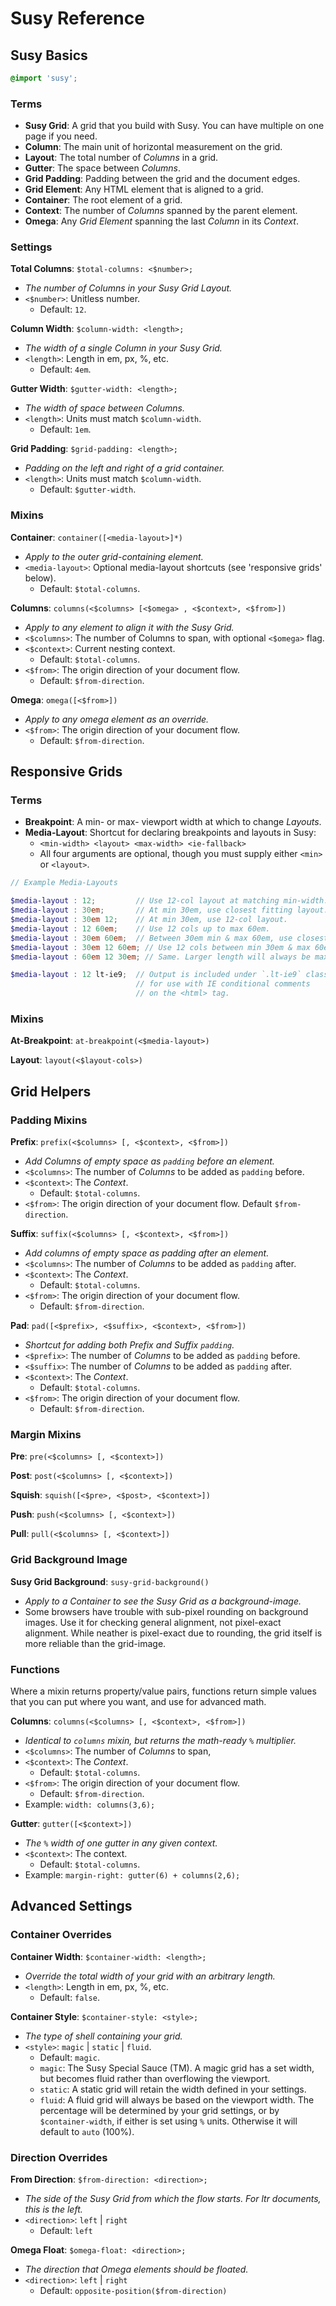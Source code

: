 Susy Reference
==============

Susy Basics
-----------

```scss
@import 'susy';
```

### Terms

- **Susy Grid**: A grid that you build with Susy. 
  You can have multiple on one page if you need.
- **Column**: The main unit of horizontal measurement on the grid.
- **Layout**: The total number of _Columns_ in a grid.
- **Gutter**: The space between _Columns_.
- **Grid Padding**: Padding between the grid and the document edges.
- **Grid Element**: Any HTML element that is aligned to a grid.
- **Container**: The root element of a grid.
- **Context**: The number of _Columns_ spanned by the parent element.
- **Omega**: Any _Grid Element_ spanning the last _Column_ in its _Context_.

### Settings

**Total Columns**: `$total-columns: <$number>;`
- _The number of Columns in your Susy Grid Layout._
- `<$number>`: Unitless number. 
  - Default: `12`.

**Column Width**: `$column-width: <length>;`
- _The width of a single Column in your Susy Grid._
- `<length>`: Length in em, px, %, etc. 
  - Default: `4em`.

**Gutter Width**: `$gutter-width: <length>;`
- _The width of space between Columns._
- `<length>`: Units must match `$column-width`. 
  - Default: `1em`.

**Grid Padding**: `$grid-padding: <length>;`
- _Padding on the left and right of a grid container._
- `<length>`: Units must match `$column-width`. 
  - Default: `$gutter-width`.

### Mixins

**Container**: `container([<media-layout>]*)`
- _Apply to the outer grid-containing element._
- `<media-layout>`: Optional media-layout shortcuts 
  (see 'responsive grids' below). 
  - Default: `$total-columns`.

**Columns**: `columns(<$columns> [<$omega> , <$context>, <$from>])`
- _Apply to any element to align it with the Susy Grid._
- `<$columns>`: The number of Columns to span, with optional `<$omega>` flag.
- `<$context>`: Current nesting context. 
  - Default: `$total-columns`.
- `<$from>`: The origin direction of your document flow. 
  - Default: `$from-direction`.

**Omega**: `omega([<$from>])`
- _Apply to any omega element as an override._
- `<$from>`: The origin direction of your document flow. 
  - Default: `$from-direction`.

Responsive Grids
----------------

### Terms

- **Breakpoint**: A min- or max- viewport width at which to change _Layouts_.
- **Media-Layout**: Shortcut for declaring breakpoints and layouts in Susy:
  - `<min-width> <layout> <max-width> <ie-fallback>`
  - All four arguments are optional, 
    though you must supply either `<min>` or `<layout>`.

```scss
// Example Media-Layouts

$media-layout : 12;         // Use 12-col layout at matching min-width.
$media-layout : 30em;       // At min 30em, use closest fitting layout.
$media-layout : 30em 12;    // At min 30em, use 12-col layout.
$media-layout : 12 60em;    // Use 12 cols up to max 60em.
$media-layout : 30em 60em;  // Between 30em min & max 60em, use closest layout.
$media-layout : 30em 12 60em; // Use 12 cols between min 30em & max 60em.
$media-layout : 60em 12 30em; // Same. Larger length will always be max-width.

$media-layout : 12 lt-ie9;  // Output is included under `.lt-ie9` class,
                            // for use with IE conditional comments 
                            // on the <html> tag.
```

### Mixins

**At-Breakpoint**: `at-breakpoint(<$media-layout>)`

**Layout**: `layout(<$layout-cols>)`

Grid Helpers
------------

### Padding Mixins

**Prefix**: `prefix(<$columns> [, <$context>, <$from>])`
- _Add Columns of empty space as `padding` before an element._
- `<$columns>`: The number of _Columns_ to be added as `padding` before.
- `<$context>`: The _Context_. 
  - Default: `$total-columns`.
- `<$from>`: The origin direction of your document flow. 
  Default `$from-direction`.

**Suffix**: `suffix(<$columns> [, <$context>, <$from>])`
- _Add columns of empty space as padding after an element._
- `<$columns>`: The number of _Columns_ to be added as `padding` after.
- `<$context>`: The _Context_. 
  - Default: `$total-columns`.
- `<$from>`: The origin direction of your document flow. 
  - Default: `$from-direction`.

**Pad**: `pad([<$prefix>, <$suffix>, <$context>, <$from>])`
- _Shortcut for adding both Prefix and Suffix `padding`._
- `<$prefix>`: The number of _Columns_ to be added as `padding` before.
- `<$suffix>`: The number of _Columns_ to be added as `padding` after.
- `<$context>`: The _Context_. 
  - Default: `$total-columns`.
- `<$from>`: The origin direction of your document flow. 
  - Default: `$from-direction`.

### Margin Mixins

**Pre**: `pre(<$columns> [, <$context>])`

**Post**: `post(<$columns> [, <$context>])`

**Squish**: `squish([<$pre>, <$post>, <$context>])`

**Push**: `push(<$columns> [, <$context>])`

**Pull**: `pull(<$columns> [, <$context>])`

### Grid Background Image

**Susy Grid Background**: `susy-grid-background()`
- _Apply to a Container to see the Susy Grid as a background-image._
- Some browsers have trouble with sub-pixel rounding on background images.
  Use it for checking general alignment, not pixel-exact alignment.
  While neather is pixel-exact due to rounding, 
  the grid itself is more reliable than the grid-image. 

### Functions

Where a mixin returns property/value pairs, functions return simple values 
that you can put where you want, and use for advanced math.

**Columns**: `columns(<$columns> [, <$context>, <$from>])`
- _Identical to `columns` mixin, but returns the math-ready `%` multiplier._
- `<$columns>`: The number of _Columns_ to span, 
- `<$context>`: The _Context_.
  - Default: `$total-columns`.
- `<$from>`: The origin direction of your document flow. 
  - Default: `$from-direction`.
- Example: `width: columns(3,6);`

**Gutter**: `gutter([<$context>])`
- _The `%` width of one gutter in any given context._
- `<$context>`: The context. 
  - Default: `$total-columns`.
- Example: `margin-right: gutter(6) + columns(2,6);`

Advanced Settings
-----------------

### Container Overrides

**Container Width**: `$container-width: <length>;`
- _Override the total width of your grid with an arbitrary length._ 
- `<length>`: Length in em, px, %, etc.
  - Default: `false`.

**Container Style**: `$container-style: <style>;`
- _The type of shell containing your grid._
- `<style>`: `magic` | `static` | `fluid`.
  - Default: `magic`.
  - `magic`: The Susy Special Sauce (TM). A magic grid has a set width,
    but becomes fluid rather than overflowing the viewport.
  - `static`: A static grid will retain the width defined in your settings.
  - `fluid`: A fluid grid will always be based on the viewport width.
    The percentage will be determined by your grid settings,
    or by `$container-width`, if either is set using `%` units.
    Otherwise it will default to `auto` (100%).

### Direction Overrides

**From Direction**: `$from-direction: <direction>;`
- _The side of the Susy Grid from which the flow starts._
  _For ltr documents, this is the left._
- `<direction>`: `left` | `right`
  - Default: `left`

**Omega Float**: `$omega-float: <direction>;`
- _The direction that Omega elements should be floated._
- `<direction>`: `left` | `right`
  - Default: `opposite-position($from-direction)`
